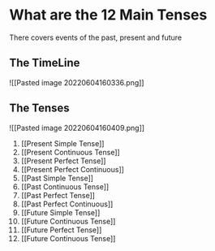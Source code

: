 # What are the 12 Main Tenses
There covers events of the past, present and future

## The TimeLine
![[Pasted image 20220604160336.png]]

## The Tenses
![[Pasted image 20220604160409.png]]

1. [[Present Simple Tense]]
2. [[Present Continuous Tense]]
3. [[Present Perfect Tense]]
4. [[Present Perfect Continuous]]
5. [[Past Simple Tense]]
6. [[Past Continuous Tense]]
7. [[Past Perfect Tense]]
8. [[Past Perfect Continuous]]
9. [[Future Simple Tense]]
10. [[Future Continuous Tense]]
11. [[Future Perfect Tense]]
12. [[Future Continuous Tense]]
